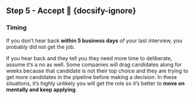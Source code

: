 ## Step 5 - Accept 🎉 {docsify-ignore}

### Timing

If you don’t hear back **within 5 business days** of your last interview, you probably did not get the job.

If you hear back and they tell you they need more time to deliberate, assume it’s a no as well. Some companies will drag candidates along for weeks because that candidate is not their top choice and they are trying to get more candidates in the pipeline before making a decision. In these situations, it’s highly unlikely you will get the role so it’s better to **move on mentally and keep applying**.
